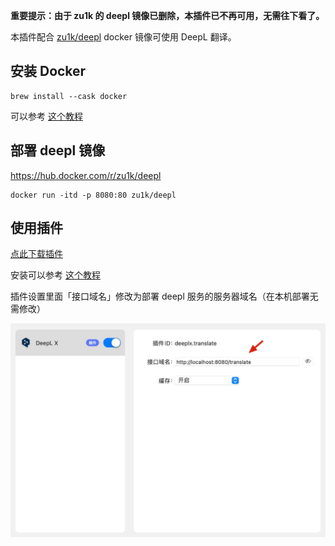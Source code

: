 **重要提示：由于 zu1k 的 deepl 镜像已删除，本插件已不再可用，无需往下看了。**

本插件配合 [zu1k/deepl](https://hub.docker.com/r/zu1k/deepl) docker 镜像可使用 DeepL 翻译。

## 安装 Docker

```
brew install --cask docker
```

可以参考 [这个教程](https://yeasy.gitbook.io/docker_practice/install/mac)

## 部署 deepl 镜像

<https://hub.docker.com/r/zu1k/deepl>

```
docker run -itd -p 8080:80 zu1k/deepl
```

## 使用插件

[点此下载插件](https://github.com/clubxdev/bob-plugin-deeplx/raw/main/dist/deeplx.translate.bobplugin)

安装可以参考 [这个教程](https://ripperhe.gitee.io/bob/#/general/quickstart/plugin)

插件设置里面「接口域名」修改为部署 deepl 服务的服务器域名（在本机部署无需修改）

![](deeplx-setting.jpg)
